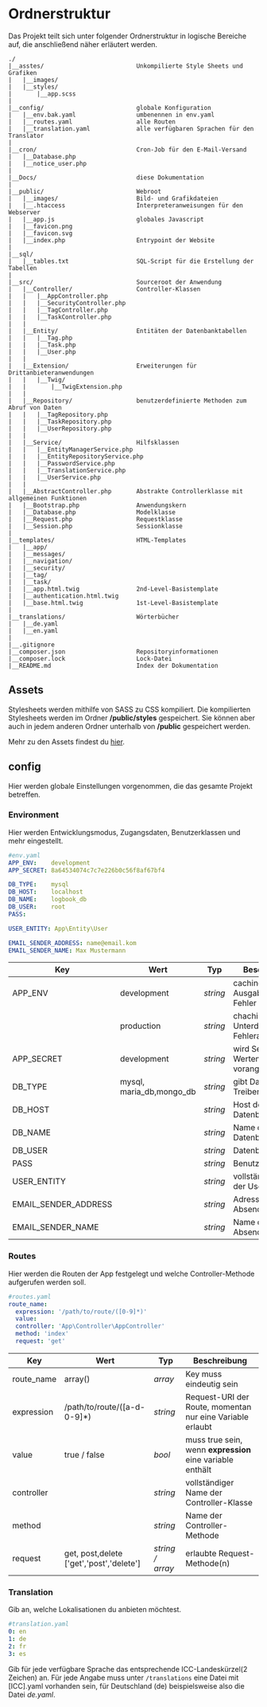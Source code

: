 # Ordnerstruktur
Das Projekt teilt sich unter folgender Ordnerstruktur in logische Bereiche auf, die anschließend
näher erläutert werden.
````
./
|__asstes/                          Unkompilierte Style Sheets und Grafiken
|   |__images/  
|   |__styles/
|       |__app.scss     
|    
|__config/                          globale Konfiguration
|   |__env.bak.yaml                 umbenennen in env.yaml
|   |__routes.yaml                  alle Routen
|   |__translation.yaml             alle verfügbaren Sprachen für den Translator
|
|__cron/                            Cron-Job für den E-Mail-Versand
|   |__Database.php
|   |__notice_user.php
|
|__Docs/                            diese Dokumentation
|
|__public/                          Webroot
|   |__images/                      Bild- und Grafikdateien
|   |__.htaccess                    Interpreteranweisungen für den Webserver
|   |__app.js                       globales Javascript
|   |__favicon.png
|   |__favicon.svg
|   |__index.php                    Entrypoint der Website
|
|__sql/
|   |__tables.txt                   SQL-Script für die Erstellung der Tabellen
|
|__src/                             Sourceroot der Anwendung
|   |__Controller/                  Controller-Klassen
|   |   |__AppController.php
|   |   |__SecurityController.php
|   |   |__TagController.php
|   |   |__TaskController.php
|   |
|   |__Entity/                      Entitäten der Datenbanktabellen
|   |   |__Tag.php
|   |   |__Task.php
|   |   |__User.php
|   |
|   |__Extension/                   Erweiterungen für Drittanbieteranwendungen
|   |   |__Twig/
|   |       |__TwigExtension.php    
|   |
|   |__Repository/                  benutzerdefinierte Methoden zum Abruf von Daten
|   |   |__TagRepository.php
|   |   |__TaskRepository.php
|   |   |__UserRepository.php
|   |
|   |__Service/                     Hilfsklassen
|   |   |__EntityManagerService.php
|   |   |__EntityRepositoryService.php
|   |   |__PasswordService.php
|   |   |__TranslationService.php
|   |   |__UserService.php
|   |
|   |__AbstractController.php       Abstrakte Controllerklasse mit allgemeinen Funktionen
|   |__Bootstrap.php                Anwendungskern
|   |__Database.php                 Modelklasse
|   |__Request.php                  Requestklasse
|   |__Session.php                  Sessionklasse
|
|__templates/                       HTML-Templates
|   |__app/
|   |__messages/
|   |__navigation/
|   |__security/
|   |__tag/
|   |__task/
|   |__app.html.twig                2nd-Level-Basistemplate
|   |__authentication.html.twig     
|   |__base.html.twig               1st-Level-Basistemplate
|
|__translations/                    Wörterbücher
|   |__de.yaml
|   |__en.yaml
|
|__.gitignore                       
|__composer.json                    Repositoryinformationen
|__composer.lock                    Lock-Datei
|__README.md                        Index der Dokumentation
````
## Assets
Stylesheets werden mithilfe von SASS zu CSS kompiliert. Die kompilierten Stylesheets werden im
Ordner **/public/styles** gespeichert. Sie können aber auch in jedem anderen Ordner unterhalb von **/public**
gespeichert werden.

Mehr zu den Assets findest du [hier](StyleAssets/assets.md).

## config
Hier werden globale Einstellungen vorgenommen, die das gesamte Projekt betreffen.

### Environment
Hier werden Entwicklungsmodus, Zugangsdaten, Benutzerklassen und mehr eingestellt.
````yaml
#env.yaml
APP_ENV:    development
APP_SECRET: 8a64534074c7c7e226b0c56f8af67bf4

DB_TYPE:    mysql
DB_HOST:    localhost
DB_NAME:    logbook_db
DB_USER:    root
PASS:

USER_ENTITY: App\Entity\User

EMAIL_SENDER_ADDRESS: name@email.kom
EMAIL_SENDER_NAME: Max Mustermann
````
Key|Wert|Typ|Beschreibung|
|---|---|---|---|
|APP_ENV|development|_string_|caching deaktiviert, Ausgabe aller Fehler|
| | production|_string_|chaching aktiviert, Unterdrückung der Fehlerausgabe|
|APP_SECRET|development|_string_|wird Session-Werten vorangestellt|
|DB_TYPE|mysql, maria_db,mongo_db|_string_|gibt Datenbank-Treiber an|
|DB_HOST| |_string_|Host der Datenbank|
|DB_NAME| |_string_|Name der Datenbank|
|DB_USER| |_string_|Datenbankbenutzer|
|PASS| |_string_|Benutzerpasswort|
|USER_ENTITY| |_string_|vollständiger Name der User-Klasse|
|EMAIL_SENDER_ADDRESS| |_string_|Adresse des Absenders|
|EMAIL_SENDER_NAME| |_string_|Name des Absenders|

### Routes
Hier werden die Routen der App festgelegt und welche Controller-Methode aufgerufen werden soll.
````yaml
#routes.yaml
route_name:
  expression: '/path/to/route/([0-9]*)'
  value:
  controller: 'App\Controller\AppController'
  method: 'index'
  request: 'get'
````
Key|Wert|Typ|Beschreibung|
|---|---|---|---|
|route_name|array()|_array_|Key muss eindeutig sein|
|expression|/path/to/route/([a-d-0-9]*)|_string_|Request-URI der Route, momentan nur eine Variable erlaubt|
|value|true / false|_bool_|muss true sein, wenn **expression** eine variable enthält|
|controller||_string_|vollständiger Name der Controller-Klasse|
|method| |_string_|Name der Controller-Methode|
|request|get, post,delete ['get','post','delete'] |_string / array_|erlaubte Request-Methode(n)|

### Translation
Gib an, welche Lokalisationen du anbieten möchtest.
````yaml
#translation.yaml
0: en
1: de
2: fr
3: es
````
Gib für jede verfügbare Sprache das entsprechende ICC-Landeskürzel(2 Zeichen) an.
Für jede Angabe muss unter ``/translations`` eine Datei mit [ICC].yaml vorhanden sein,
für Deutschland (de) beispielsweise also die Datei _de.yaml_.
 